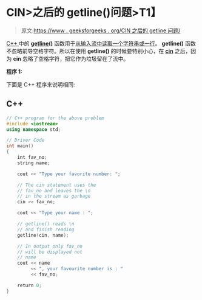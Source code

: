 # CIN>之后的 getline()问题>T1】

> 原文:[https://www . geeksforgeeks . org/CIN 之后的 getline 问题/](https://www.geeksforgeeks.org/problem-with-getline-after-cin/)

[C++ ](https://www.geeksforgeeks.org/c-plus-plus/) 中的 [**getline()**](https://www.geeksforgeeks.org/getline-string-c/) 函数用于[从输入流中读取一个字符串或一行](https://www.geeksforgeeks.org/getline-string-c/)。 **getline()** 函数不忽略前导空格字符。所以在使用 **getline()** 的时候要特别小心，在 [**cin**](https://www.geeksforgeeks.org/basic-input-output-c/) 之后，因为 **cin** 忽略了空格字符，把它作为垃圾留在了流中。

**程序 1:**

下面是 C++ 程序来说明相同:

## C++

```cpp
// C++ program for the above problem
#include <iostream>
using namespace std;

// Driver Code
int main()
{
    int fav_no;
    string name;

    cout << "Type your favorite number: ";

    // The cin statement uses the
    // fav_no and leaves the \n
    // in the stream as garbage
    cin >> fav_no;

    cout << "Type your name : ";

    // getline() reads \n
    // and finish reading
    getline(cin, name);

    // In output only fav_no
    // will be displayed not
    // name
    cout << name
         << ", your favourite number is : "
         << fav_no;

    return 0;
}
```